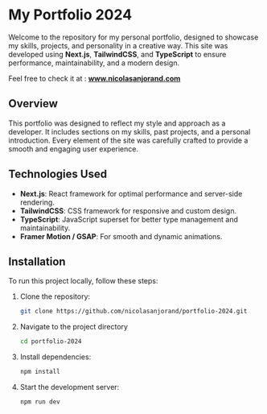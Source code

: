 # My Portfolio 2024

Welcome to the repository for my personal portfolio, designed to showcase my skills, projects, and personality in a creative way. This site was developed using **Next.js**, **TailwindCSS**, and **TypeScript** to ensure performance, maintainability, and a modern design.

Feel free to check it at : **www.nicolasanjorand.com**


## Overview

This portfolio was designed to reflect my style and approach as a developer. It includes sections on my skills, past projects, and a personal introduction. Every element of the site was carefully crafted to provide a smooth and engaging user experience.

## Technologies Used

- **Next.js**: React framework for optimal performance and server-side rendering.
- **TailwindCSS**: CSS framework for responsive and custom design.
- **TypeScript**: JavaScript superset for better type management and maintainability.
- **Framer Motion / GSAP**: For smooth and dynamic animations.

## Installation

To run this project locally, follow these steps:

1. Clone the repository:

   ```bash
   git clone https://github.com/nicolasanjorand/portfolio-2024.git
   ```

2. Navigate to the project directory
   
    ```bash
   cd portfolio-2024
   ```

3. Install dependencies:
   
    ```bash
   npm install
   ```

4. Start the development server:
   
    ```bash
   npm run dev
   ```
   

   

